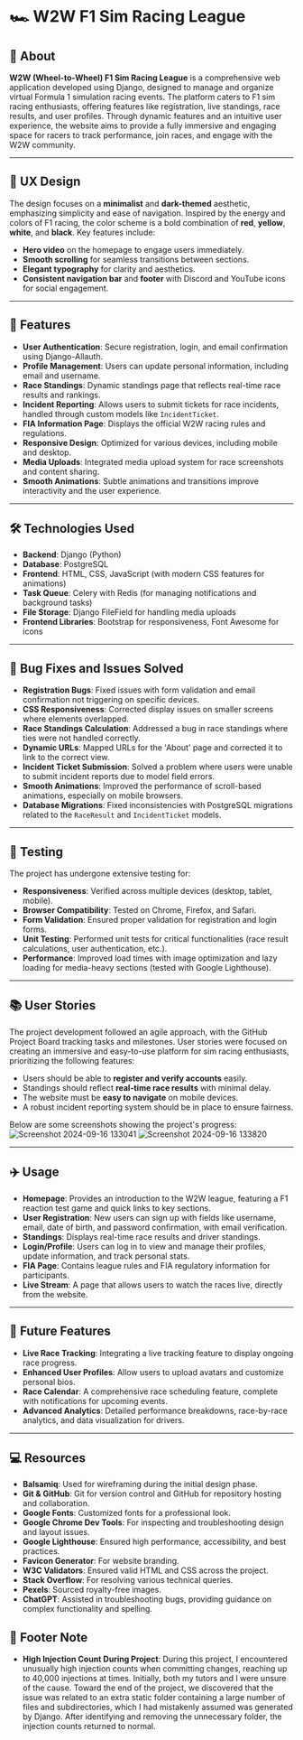 # 🏎️ W2W F1 Sim Racing League

## 🚦 About

**W2W (Wheel-to-Wheel) F1 Sim Racing League** is a comprehensive web application developed using Django, designed to manage and organize virtual Formula 1 simulation racing events. The platform caters to F1 sim racing enthusiasts, offering features like registration, live standings, race results, and user profiles. Through dynamic features and an intuitive user experience, the website aims to provide a fully immersive and engaging space for racers to track performance, join races, and engage with the W2W community.

---

## 🎨 UX Design

The design focuses on a **minimalist** and **dark-themed** aesthetic, emphasizing simplicity and ease of navigation. Inspired by the energy and colors of F1 racing, the color scheme is a bold combination of **red**, **yellow**, **white**, and **black**. Key features include:

- **Hero video** on the homepage to engage users immediately.
- **Smooth scrolling** for seamless transitions between sections.
- **Elegant typography** for clarity and aesthetics.
- **Consistent navigation bar** and **footer** with Discord and YouTube icons for social engagement.

---

## 🚀 Features

- **User Authentication**: Secure registration, login, and email confirmation using Django-Allauth.
- **Profile Management**: Users can update personal information, including email and username.
- **Race Standings**: Dynamic standings page that reflects real-time race results and rankings.
- **Incident Reporting**: Allows users to submit tickets for race incidents, handled through custom models like `IncidentTicket`.
- **FIA Information Page**: Displays the official W2W racing rules and regulations.
- **Responsive Design**: Optimized for various devices, including mobile and desktop.
- **Media Uploads**: Integrated media upload system for race screenshots and content sharing.
- **Smooth Animations**: Subtle animations and transitions improve interactivity and the user experience.

---

## 🛠️ Technologies Used

- **Backend**: Django (Python)
- **Database**: PostgreSQL
- **Frontend**: HTML, CSS, JavaScript (with modern CSS features for animations)
- **Task Queue**: Celery with Redis (for managing notifications and background tasks)
- **File Storage**: Django FileField for handling media uploads
- **Frontend Libraries**: Bootstrap for responsiveness, Font Awesome for icons

---

## 🐛 Bug Fixes and Issues Solved

- **Registration Bugs**: Fixed issues with form validation and email confirmation not triggering on specific devices.
- **CSS Responsiveness**: Corrected display issues on smaller screens where elements overlapped.
- **Race Standings Calculation**: Addressed a bug in race standings where ties were not handled correctly.
- **Dynamic URLs**: Mapped URLs for the 'About' page and corrected it to link to the correct view.
- **Incident Ticket Submission**: Solved a problem where users were unable to submit incident reports due to model field errors.
- **Smooth Animations**: Improved the performance of scroll-based animations, especially on mobile browsers.
- **Database Migrations**: Fixed inconsistencies with PostgreSQL migrations related to the `RaceResult` and `IncidentTicket` models.

---

## 🔧 Testing

The project has undergone extensive testing for:

- **Responsiveness**: Verified across multiple devices (desktop, tablet, mobile).
- **Browser Compatibility**: Tested on Chrome, Firefox, and Safari.
- **Form Validation**: Ensured proper validation for registration and login forms.
- **Unit Testing**: Performed unit tests for critical functionalities (race result calculations, user authentication, etc.).
- **Performance**: Improved load times with image optimization and lazy loading for media-heavy sections (tested with Google Lighthouse).

---

## 📚 User Stories

The project development followed an agile approach, with the GitHub Project Board tracking tasks and milestones. User stories were focused on creating an immersive and easy-to-use platform for sim racing enthusiasts, prioritizing the following features:

- Users should be able to **register and verify accounts** easily.
- Standings should reflect **real-time race results** with minimal delay.
- The website must be **easy to navigate** on mobile devices.
- A robust incident reporting system should be in place to ensure fairness.

Below are some screenshots showing the project's progress:
![Screenshot 2024-09-16 133041](https://github.com/user-attachments/assets/9c40bf9b-6e04-4efa-8d1c-d735fa1c5bdb)
![Screenshot 2024-09-16 133820](https://github.com/user-attachments/assets/c4f7b45d-d369-4c4b-b8f4-f1d017a13795)

---

## ✈️ Usage

- **Homepage**: Provides an introduction to the W2W league, featuring a F1 reaction test game and quick links to key sections.
- **User Registration**: New users can sign up with fields like username, email, date of birth, and password confirmation, with email verification.
- **Standings**: Displays real-time race results and driver standings.
- **Login/Profile**: Users can log in to view and manage their profiles, update information, and track personal stats.
- **FIA Page**: Contains league rules and FIA regulatory information for participants.
- **Live Stream**: A page that allows users to watch the races live, directly from the website.

---

## 🔮 Future Features

- **Live Race Tracking**: Integrating a live tracking feature to display ongoing race progress.
- **Enhanced User Profiles**: Allow users to upload avatars and customize personal bios.
- **Race Calendar**: A comprehensive race scheduling feature, complete with notifications for upcoming events.
- **Advanced Analytics**: Detailed performance breakdowns, race-by-race analytics, and data visualization for drivers.

---

## 💻 Resources

- **Balsamiq**: Used for wireframing during the initial design phase.
- **Git & GitHub**: Git for version control and GitHub for repository hosting and collaboration.
- **Google Fonts**: Customized fonts for a professional look.
- **Google Chrome Dev Tools**: For inspecting and troubleshooting design and layout issues.
- **Google Lighthouse**: Ensured high performance, accessibility, and best practices.
- **Favicon Generator**: For website branding.
- **W3C Validators**: Ensured valid HTML and CSS across the project.
- **Stack Overflow**: For resolving various technical queries.
- **Pexels**: Sourced royalty-free images.
- **ChatGPT**: Assisted in troubleshooting bugs, providing guidance on complex functionality and spelling.

## 📝 Footer Note

- **High Injection Count During Project**: During this project, I encountered unusually high injection counts when committing changes, reaching up to 40,000 injections at times. Initially, both my tutors and I were unsure of the cause. Toward the end of the project, we discovered that the issue was related to an extra static folder containing a large number of files and subdirectories, which I had mistakenly assumed was generated by Django. After identifying and removing the unnecessary folder, the injection counts returned to normal.

